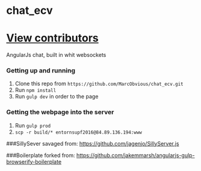 # chat_ecv
[View contributors](https://github.com/MarcObvious/chat_ecv/graphs/contributors)
=====================================

AngularJs chat, built in whit websockets 

### Getting up and running
1. Clone this repo from `https://github.com/MarcObvious/chat_ecv.git`
2. Run `npm install`
3. Run `gulp dev` in order to the page

### Getting the webpage into the server
1. Run `gulp prod`
2. `scp -r build/* entornsupf2016@84.89.136.194:www`

###SillySever savaged from:
https://github.com/jagenjo/SillyServer.js

###Boilerplate forked from:
https://github.com/jakemmarsh/angularjs-gulp-browserify-boilerplate
